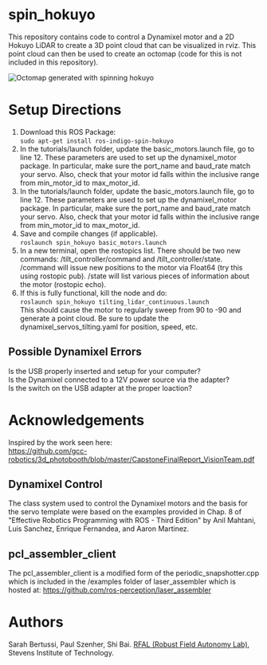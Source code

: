 # spin_hokuyo
This repository contains code to control a Dynamixel motor and a 2D Hokuyo LiDAR to create a 3D point cloud that can be visualized in rviz.  This point cloud can then be used to create an octomap (code for this is not included in this repository).<br />

![](https://thumbs.gfycat.com/OilyInsecureBass-size_restricted.gif "Octomap generated with spinning hokuyo")

# Setup Directions
1. Download this ROS Package:<br/>
```sudo apt-get install ros-indigo-spin-hokuyo```<br/>
2. In the tutorials/launch folder, update the basic_motors.launch file, go to line 12. These parameters are used to set up the dynamixel_motor package. In particular, make sure the port_name and baud_rate match your servo. Also, check that your motor id falls within the inclusive range from min_motor_id to max_motor_id. 
3. In the tutorials/launch folder, update the basic_motors.launch file, go to line 12. These parameters are used to set up the dynamixel_motor package. In particular, make sure the port_name and baud_rate match your servo. Also, check that your motor id falls within the inclusive range from min_motor_id to max_motor_id. 
4. Save and compile changes (if applicable).<br/>
```roslaunch spin_hokuyo basic_motors.launch```<br/>
5. In a new terminal, open the rostopics list.  There should be two new commands: /tilt_controller/command and /tilt_controller/state.  /command will issue new positions to the motor via Float64 (try this using rostopic pub).  /state will list various pieces of information about the motor (rostopic echo).
6. If this is fully functional, kill the node and do:<br/>
```roslaunch spin_hokuyo tilting_lidar_continuous.launch```<br/>
This should cause the motor to regularly sweep from 90 to -90 and generate a point cloud.
Be sure to update the dynamixel_servos_tilting.yaml for position, speed, etc.

## Possible Dynamixel Errors
Is the USB properly inserted and setup for your computer?  
Is the Dynamixel connected to a 12V power source via the adapter?  
Is the switch on the USB adapter at the proper loaction?  

# Acknowledgements

Inspired by the work seen here: </br>
https://github.com/gcc-robotics/3d_photobooth/blob/master/CapstoneFinalReport_VisionTeam.pdf </br>

## Dynamixel Control
The class system used to control the Dynamixel motors and the basis for the servo template were based on the examples provided in Chap. 8 of "Effective Robotics Programming with ROS - Third Edition" by Anil Mahtani, Luis Sanchez, Enrique Fernandea, and Aaron Martinez.
##
## pcl_assembler_client
The pcl_assembler_client is a modified form of the periodic_snapshotter.cpp which is included in the /examples folder of laser_assembler which is hosted at:
https://github.com/ros-perception/laser_assembler
##

# Authors #

Sarah Bertussi, Paul Szenher, Shi Bai.
[RFAL (Robust Field Autonomy Lab)](http://personal.stevens.edu/~benglot/index.html), Stevens Institute of Technology.
